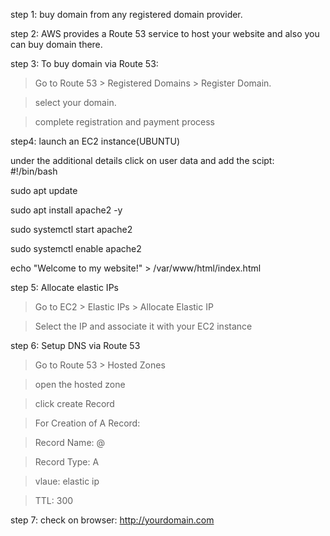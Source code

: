 step 1: buy domain from any registered domain provider.  

step 2: AWS provides a Route 53 service to host your website and also you can buy domain there.  

step 3: To buy domain via Route 53:  

> Go to Route 53 > Registered Domains > Register Domain.

> select your domain.

> complete registration and payment process

step4: launch an EC2 instance(UBUNTU)  

under the additional details click on user data and add the scipt:  
#!/bin/bash  

sudo apt update  

sudo apt install apache2 -y  

sudo systemctl start apache2  

sudo systemctl enable apache2  

echo "Welcome to my website!" > /var/www/html/index.html  


step 5: Allocate elastic IPs  

> Go to EC2 > Elastic IPs > Allocate Elastic IP

> Select the IP and associate it with your EC2 instance


step 6: Setup DNS via Route 53  

> Go to Route 53 > Hosted Zones

> open the hosted zone

> click create Record

> For Creation of A Record:

> Record Name: @
 
> Record Type: A

> vlaue: elastic ip

> TTL: 300


step 7: check on browser: http://yourdomain.com


